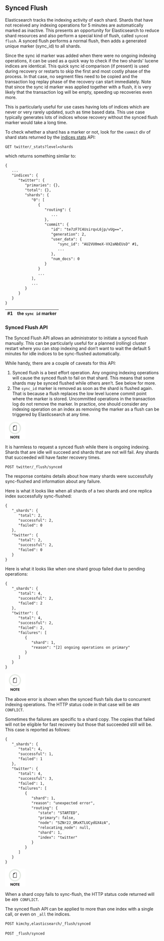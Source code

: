 ## Synced Flush

Elasticsearch tracks the indexing activity of each shard. Shards that have not received any indexing operations for 5 minutes are automatically marked as inactive. This presents an opportunity for Elasticsearch to reduce shard resources and also perform a special kind of flush, called `synced flush`. A synced flush performs a normal flush, then adds a generated unique marker (sync_id) to all shards.

Since the sync id marker was added when there were no ongoing indexing operations, it can be used as a quick way to check if the two shards' lucene indices are identical. This quick sync id comparison (if present) is used during recovery or restarts to skip the first and most costly phase of the process. In that case, no segment files need to be copied and the transaction log replay phase of the recovery can start immediately. Note that since the sync id marker was applied together with a flush, it is very likely that the transaction log will be empty, speeding up recoveries even more.

This is particularly useful for use cases having lots of indices which are never or very rarely updated, such as time based data. This use case typically generates lots of indices whose recovery without the synced flush marker would take a long time.

To check whether a shard has a marker or not, look for the `commit` div of shard stats returned by the [indices stats](indices-stats.html) API:
    
    
    GET twitter/_stats?level=shards

which returns something similar to:
    
    
    {
       ...
       "indices": {
          "twitter": {
             "primaries": {},
             "total": {},
             "shards": {
                "0": [
                   {
                      "routing": {
                         ...
                      },
                      "commit": {
                         "id": "te7zF7C4UsirqvL6jp/vUg==",
                         "generation": 2,
                         "user_data": {
                            "sync_id": "AU2VU0meX-VX2aNbEUsD" #1,
                            ...
                         },
                         "num_docs": 0
                      }
                   }
                   ...
                ],
                ...
             }
          }
       }
    }

#1| the `sync id` marker     
---|---  
  
### Synced Flush API

The Synced Flush API allows an administrator to initiate a synced flush manually. This can be particularly useful for a planned (rolling) cluster restart where you can stop indexing and don’t want to wait the default 5 minutes for idle indices to be sync-flushed automatically.

While handy, there are a couple of caveats for this API:

  1. Synced flush is a best effort operation. Any ongoing indexing operations will cause the synced flush to fail on that shard. This means that some shards may be synced flushed while others aren’t. See below for more. 
  2. The `sync_id` marker is removed as soon as the shard is flushed again. That is because a flush replaces the low level lucene commit point where the marker is stored. Uncommitted operations in the transaction log do not remove the marker. In practice, one should consider any indexing operation on an index as removing the marker as a flush can be triggered by Elasticsearch at any time. 



![Note](images/icons/note.png)

It is harmless to request a synced flush while there is ongoing indexing. Shards that are idle will succeed and shards that are not will fail. Any shards that succeeded will have faster recovery times.
    
    
    POST twitter/_flush/synced

The response contains details about how many shards were successfully sync-flushed and information about any failure.

Here is what it looks like when all shards of a two shards and one replica index successfully sync-flushed:
    
    
    {
       "_shards": {
          "total": 2,
          "successful": 2,
          "failed": 0
       },
       "twitter": {
          "total": 2,
          "successful": 2,
          "failed": 0
       }
    }

Here is what it looks like when one shard group failed due to pending operations:
    
    
    {
       "_shards": {
          "total": 4,
          "successful": 2,
          "failed": 2
       },
       "twitter": {
          "total": 4,
          "successful": 2,
          "failed": 2,
          "failures": [
             {
                "shard": 1,
                "reason": "[2] ongoing operations on primary"
             }
          ]
       }
    }

![Note](images/icons/note.png)

The above error is shown when the synced flush fails due to concurrent indexing operations. The HTTP status code in that case will be `409 CONFLICT`.

Sometimes the failures are specific to a shard copy. The copies that failed will not be eligible for fast recovery but those that succeeded still will be. This case is reported as follows:
    
    
    {
       "_shards": {
          "total": 4,
          "successful": 1,
          "failed": 1
       },
       "twitter": {
          "total": 4,
          "successful": 3,
          "failed": 1,
          "failures": [
             {
                "shard": 1,
                "reason": "unexpected error",
                "routing": {
                   "state": "STARTED",
                   "primary": false,
                   "node": "SZNr2J_ORxKTLUCydGX4zA",
                   "relocating_node": null,
                   "shard": 1,
                   "index": "twitter"
                }
             }
          ]
       }
    }

![Note](images/icons/note.png)

When a shard copy fails to sync-flush, the HTTP status code returned will be `409 CONFLICT`.

The synced flush API can be applied to more than one index with a single call, or even on `_all` the indices.
    
    
    POST kimchy,elasticsearch/_flush/synced
    
    POST _flush/synced
